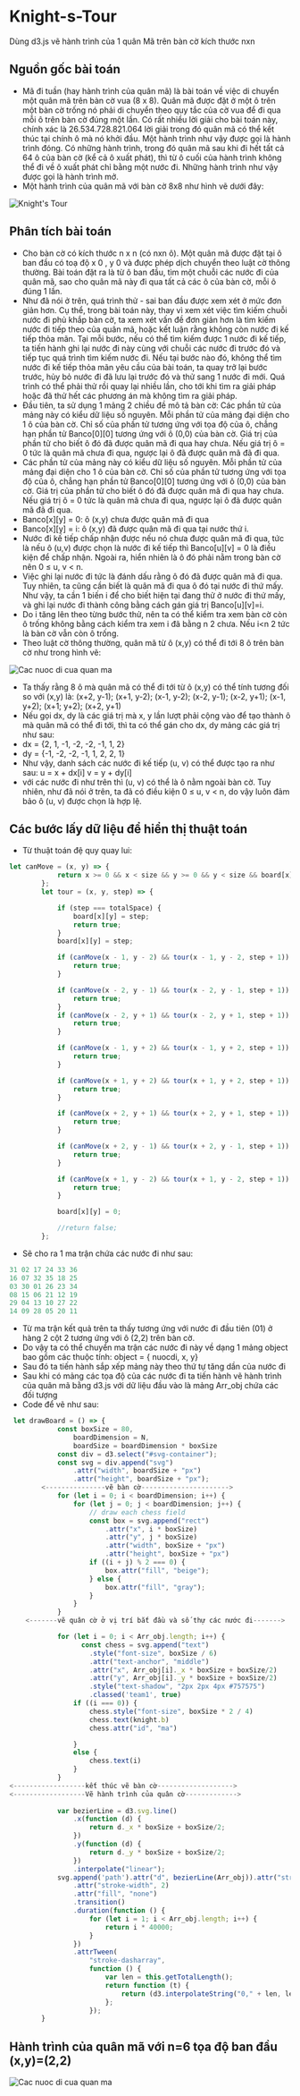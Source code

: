 # Knight-s-Tour
Dùng d3.js vẽ hành trình của 1 quân Mã trên bàn cờ kích thước nxn
## Nguồn gốc bài toán
* Mã đi tuần (hay hành trình của quân mã) là bài toán về việc di chuyển một quân mã trên bàn cờ vua (8 x 8). 
Quân mã được đặt ở một ô trên một bàn cờ trống nó phải di chuyển theo quy tắc của cờ vua để đi qua mỗi ô trên bàn cờ đúng một lần.
Có rất nhiều lời giải cho bài toán này, chính xác là 26.534.728.821.064 lời giải trong đó quân mã có thể kết thúc tại chính ô mà nó khởi đầu.
Một hành trình như vậy được gọi là hành trình đóng. Có những hành trình, trong đó quân mã sau khi đi hết tất cả 64 ô của bàn cờ (kể cả ô xuất phát), thì từ ô cuối của hành trình không thể đi về ô xuất phát chỉ bằng một nước đi. Những hành trình như vậy được gọi là hành trình mở.
* Một hành trình của quân mã với bàn cờ 8x8 như hình vẽ dưới đây:

![Knight's Tour](Knight's_tour_anim.gif)

## Phân tích bài toán
* Cho bàn cờ có kích thước n x n (có nxn ô). Một quân mã được đặt tại ô ban đầu có toạ độ x 0 , y 0
và được phép dịch chuyển theo luật cờ thông thường. Bài toán đặt ra là từ ô ban đầu, tìm một chuỗi
các nước đi của quân mã, sao cho quân mã này đi qua tất cả các ô của bàn cờ, mỗi ô đúng 1 lần.
* Như đã nói ở trên, quá trình thử - sai ban đầu được xem xét ở mức đơn giản hơn. Cụ thể,
trong bài toán này, thay vì xem xét việc tìm kiếm chuỗi nước đi phủ khắp bàn cờ, ta xem xét vấn
đề đơn giản hơn là tìm kiếm nước đi tiếp theo của quân mã, hoặc kết luận rằng không còn nước đi
kế tiếp thỏa mãn. Tại mỗi bước, nếu có thể tìm kiếm được 1 nước đi kế tiếp, ta tiến hành ghi lại
nước đi này cùng với chuỗi các nước đi trước đó và tiếp tục quá trình tìm kiếm nước đi. Nếu tại
bước nào đó, không thể tìm nước đi kế tiếp thỏa mãn yêu cầu của bài toán, ta quay trở lại bước trước,
 hủy bỏ nước đi đã lưu lại trước đó và thử sang 1 nước đi mới. Quá trình có thể phải thử rồi
quay lại nhiều lần, cho tới khi tìm ra giải pháp hoặc đã thử hết các phương án mà không tìm ra
giải pháp.
* Đầu tiên, ta sử dụng 1 mảng 2 chiều đề mô tả bàn cờ:
Các phần tử của mảng này có kiểu dữ liệu số nguyên. Mỗi phần tử của mảng đại diện cho 1
ô của bàn cờ. Chỉ số của phần tử tương ứng với tọa độ của ô, chẳng hạn phần tử Banco[0][0]
tương ứng với ô (0,0) của bàn cờ. Giá trị của phần tử cho biết ô đó đã được quân mã đi qua hay
chưa. Nếu giá trị ô = 0 tức là quân mã chưa đi qua, ngược lại ô đã được quân mã đã đi qua.
* Các phần tử của mảng này có kiểu dữ liệu số nguyên. Mỗi phần tử của mảng đại diện cho 1
ô của bàn cờ. Chỉ số của phần tử tương ứng với tọa độ của ô, chẳng hạn phần tử Banco[0][0]
tương ứng với ô (0,0) của bàn cờ. Giá trị của phần tử cho biết ô đó đã được quân mã đi qua hay
chưa. Nếu giá trị ô = 0 tức là quân mã chưa đi qua, ngược lại ô đã được quân mã đã đi qua.
* Banco[x][y] = 0: ô (x,y) chưa được quân mã đi qua
* Banco[x][y] = i: ô (x,y) đã được quân mã đi qua tại nước thứ i.
* Nước đi kế tiếp chấp nhận được nếu nó chưa được quân mã đi qua, tức là nếu ô (u,v) được
chọn là nước đi kế tiếp thì Banco[u][v] = 0 là điều kiện để chấp nhận. Ngoài ra, hiển nhiên là ô đó
phải nằm trong bàn cờ nên 0 ≤ u, v < n.
* Việc ghi lại nước đi tức là đánh dấu rằng ô đó đã được quân mã đi qua. Tuy nhiên, ta cũng
cần biết là quân mã đi qua ô đó tại nước đi thứ mấy. Như vậy, ta cần 1 biến i để cho biết hiện tại
đang thử ở nước đi thứ mấy, và ghi lại nước đi thành công bằng cách gán giá trị Banco[u][v]=i.
* Do i tăng lên theo từng bước thử, nên ta có thể kiểm tra xem bàn cờ còn ô trống không bằng
cách kiểm tra xem i đã bằng n 2 chưa. Nếu i<n 2 tức là bàn cờ vẫn còn ô trống.
* Theo luật cờ thông thường, quân mã từ ô (x,y) có thể đi tới 8 ô trên bàn cờ như trong hình vẽ:

![Cac nuoc di cua quan ma](capture2.png)

* Ta thấy rằng 8 ô mà quân mã có thể đi tới từ ô (x,y) có thể tính tương đối so với (x,y) là:
(x+2, y-1); (x+1, y-2); (x-1, y-2); (x-2, y-1); (x-2, y+1); (x-1, y+2); (x+1; y+2); (x+2, y+1)
* Nếu gọi dx, dy là các giá trị mà x, y lần lượt phải cộng vào để tạo thành ô mà quân mã có
thể đi tới, thì ta có thể gán cho dx, dy mảng các giá trị như sau:
* dx = {2, 1, -1, -2, -2, -1, 1, 2}
* dy = {-1, -2, -2, -1, 1, 2, 2, 1}
* Như vậy, danh sách các nước đi kế tiếp (u, v) có thể được tạo ra như sau:
u = x + dx[i]
v = y + dy[i]
* với các nước đi như trên thì (u, v) có thể là ô nằm ngoài bàn cờ. Tuy nhiên, như
đã nói ở trên, ta đã có điều kiện 0 ≤ u, v < n, do vậy luôn đảm bảo ô (u, v) được chọn là hợp lệ.
## Các bước lấy dữ liệu để hiển thị thuật toán 
* Từ thuật toán đệ quy quay lui: 
```javascript
let canMove = (x, y) => {
            return x >= 0 && x < size && y >= 0 && y < size && board[x][y] === 0;
        };
        let tour = (x, y, step) => {

            if (step === totalSpace) {
                board[x][y] = step;
                return true;
            }
            board[x][y] = step;

            if (canMove(x - 1, y - 2) && tour(x - 1, y - 2, step + 1)) {
                return true;
            }

            if (canMove(x - 2, y - 1) && tour(x - 2, y - 1, step + 1)) {
                return true;
            }
            if (canMove(x - 2, y + 1) && tour(x - 2, y + 1, step + 1)) {
                return true;
            }

            if (canMove(x - 1, y + 2) && tour(x - 1, y + 2, step + 1)) {
                return true;
            }

            if (canMove(x + 1, y + 2) && tour(x + 1, y + 2, step + 1)) {
                return true;
            }

            if (canMove(x + 2, y + 1) && tour(x + 2, y + 1, step + 1)) {
                return true;
            }

            if (canMove(x + 2, y - 1) && tour(x + 2, y - 1, step + 1)) {
                return true;
            }

            if (canMove(x + 1, y - 2) && tour(x + 1, y - 2, step + 1)) {
                return true;
            }

            board[x][y] = 0;

            //return false;
        };

```
* Sẽ cho ra 1 ma trận chứa các nước đi như sau:
```javascript
31 02 17 24 33 36 
16 07 32 35 18 25 
03 30 01 26 23 34 
08 15 06 21 12 19 
29 04 13 10 27 22 
14 09 28 05 20 11 
```
* Từ ma trận kết quả trên ta thấy tương ứng với nước đi đầu tiên (01) ở  hàng 2 cột 2 tương ứng với ô (2,2) trên bàn cờ.
* Do vậy ta có thể chuyển ma trận các nước đi này về dạng 1 mảng object bao gồm các thuộc tính: object = { nuocdi, x, y}
* Sau đó ta tiến hành sắp xếp mảng này theo thứ tự tăng dần của nước đi
* Sau khi có mảng các tọa độ của các nước đi ta tiến hành vẽ hành trình của quân mã bằng d3.js với dữ liệu đầu vào là mảng Arr_obj chứa các đối tượng
* Code để vẽ như sau: 
```javascript
 let drawBoard = () => {
            const boxSize = 80,
                boardDimension = N,
                boardSize = boardDimension * boxSize
            const div = d3.select("#svg-container");
            const svg = div.append("svg")
                .attr("width", boardSize + "px")
                .attr("height", boardSize + "px");
        <---------------vẽ bàn cờ---------------------->
            for (let i = 0; i < boardDimension; i++) {
                for (let j = 0; j < boardDimension; j++) {
                    // draw each chess field
                    const box = svg.append("rect")
                        .attr("x", i * boxSize)
                        .attr("y", j * boxSize)
                        .attr("width", boxSize + "px")
                        .attr("height", boxSize + "px")
                    if ((i + j) % 2 === 0) {
                        box.attr("fill", "beige");
                    } else {
                        box.attr("fill", "gray");
                    }
                }
            }
    <-------vẽ quân cờ ở vị trí bắt đầu và số thự các nước đi------->

            for (let i = 0; i < Arr_obj.length; i++) {
                  const chess = svg.append("text")
                    .style("font-size", boxSize / 6)
                    .attr("text-anchor", "middle")
                    .attr("x", Arr_obj[i]._x * boxSize + boxSize/2)
                    .attr("y", Arr_obj[i]._y * boxSize + boxSize/2)
                    .style("text-shadow", "2px 2px 4px #757575")
                    .classed('team1', true)
                if ((i === 0)) {
                    chess.style("font-size", boxSize * 2 / 4)
                    chess.text(knight.b)
                    chess.attr("id", "ma")

                }
                else {
                    chess.text(i)
                }
            }
<------------------kết thúc vẽ bàn cờ------------------->
<------------------Vẽ hành trình của quân cờ------------->
            
            var bezierLine = d3.svg.line()
                .x(function (d) {
                    return d._x * boxSize + boxSize/2;
                })
                .y(function (d) {
                    return d._y * boxSize + boxSize/2;
                })
                .interpolate("linear");
            svg.append('path').attr("d", bezierLine(Arr_obj)).attr("stroke", "black")
                .attr("stroke-width", 2)
                .attr("fill", "none")
                .transition()
                .duration(function () {
                    for (let i = 1; i < Arr_obj.length; i++) {
                        return i * 40000;
                    }
                })
                .attrTween(
                    "stroke-dasharray",
                    function () {
                        var len = this.getTotalLength();
                        return function (t) {
                            return (d3.interpolateString("0," + len, len + "," + 10 * len))(t)
                        };
                    });
        }
```
## Hành trình của quân mã với n=6 tọa độ ban đầu (x,y)=(2,2)

![Cac nuoc di cua quan ma](IMG_2661.JPG)























